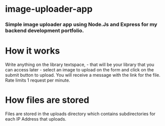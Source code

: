 # image-uploader-app
### Simple image uploader app using Node.Js and Express for my backend development portfolio.

# How it works
Write anything on the library textspace, - that will be your library that you can access later - select an image to upload on the form and click on the submit button to upload. You will receive a message with the link for the file.
Rate limits 1 request per minute.

# How files are stored
Files are stored in the uploads directory which contains subdirectories for each IP Address that uploads.
